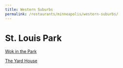 ```yaml
---
title: Western Suburbs
permalink: /restaurants/minneapolis/western-suburbs/
---
```


# St. Louis Park

[Wok in the Park][wok-in-the-park]

[The Yard House][yard-house]

[wok-in-the-park]:http://wokintheparkrestaurant.com/
[yard-house]:https://www.yardhouse.com/locations/mn/saint-louis-park/st-louis-park-the-shops-at-west-end/8354
